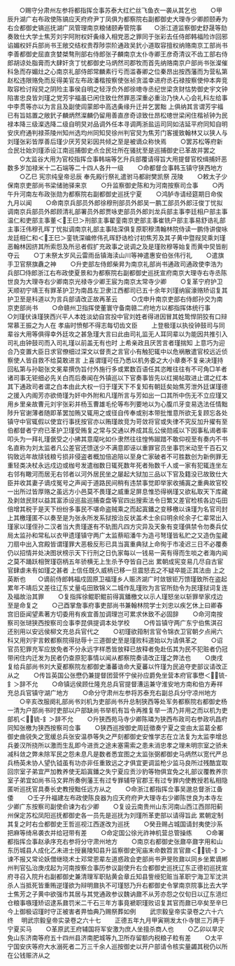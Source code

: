 <!-- { "loadSidebar": true } -->
　　○赐守分肃州左参将都指挥佥事苏泰大红纻丝飞鱼衣一袭从其乞也
　　○甲辰升湖广右布政使陈镐应天府府尹丁凤俱为都察院右副都御史大理寺少卿颜颐寿为右佥都御史镐巡抚湖广凤管理南京粮储颐寿管院事　　○浙江道监察御史舒晟等劾奏致仕大学士焦芳刘宇阿附权奸夤缘入相党恶之罪同于张彩去任侍郎韩福险诈回邪谄媚权奸兵部尚书王敞交结权贵荐陟崇阶通政吴釴小道取容擅权纳赂南京工部尚书李善都御史屈直贪婪桀骜刑部右侍郎张子麟南京太仆寺卿王彦奇清议不齿工部右侍郎胡谅处脂膏而大肆奸贪丁忧都御史马炳然司郡牧而首先纳赂南京户部尚书张澯催科急而存媚灶之心南京礼部侍郎常麟素行亏而滥春卿之位秦昂出按西藩而为营私第赵松违限赂免而反得美官左布政潘楷按察使张祯贪滥幸进府丞石禄按察使仲本奔竞取容检讨叚炅之阴险主事侯自明之轻浮负外郎徐璁寺丞纪世梁贪财怙势御史宇文钟陷害忠良皆刘瑾之党芳宇福虽已闲住致仕然罪恶深重必重治乃快人心会礼科左给事中李贯等亦以为言且及副使闾蒙郎中高选夤缘升迁并乞罢黜  上俱纳其言谓芳宇福已有旨姑置之敞釴子麟炳然澯麟仍留用善直彦奇谅致仕昂松璁世梁闲住楷祯钟为民禄本降三级澯选降二级自明炅对品调外任本寻调两浙盐运司同如洁延平府同知自明安庆府通判禄茶陵州知州选均州同知炅徐州判官炅为焦芳门客援致翰林又以狭人与刘瑾张彩皆厚善后瑾少厌芳炅彩因共倾之至是被谪众称快焉
　　○罢苏松等府新佥民壮始刘瑾添设江南巡捕御史点佥民壮所在骚扰至是巡捕御史已革故并罢之
　　○太监谷大用为官校指挥佥事韩端等乞升兵部覆请得旨大用提督官校缉捕奸恶数多岁加禄米十二石端等二十四人各升一级
　　○命都督佥事韩玉镇守狭西地方
　　○乙巳  宪宗纯皇帝忌辰  奉先殿行祭礼遣驸马都尉樊凯祭  茂陵
　　○敕太子少保南京吏部尚书梁储驰驿来京
　　○升监察御史陈和为河南按察司佥事
　　○丙午升河南左布政张勋为都察院右副都御史巡抚宁夏
　　○鸿胪寺请经筵期日命俟九月以闻
　　○命南京兵部员外郎徐穆刑部员外郎吴一鹏工部员外郎汪俊丁忧拟调南京兵部员外郎顾清礼部署员外郎贾咏吏部员外郎刘龙兵部主事李廷相户部主事温仁和吏部主事董＜王巳＞刑部主事翟銮南京吏部主事崔铣户部主事易舒诰礼部主事汪伟穆孔晖丁忧拟调南京礼部主事陆深俱复原职穆清翰林院侍读一鹏侍讲俊咏龙廷相仁和＜王巳＞銮铣深编修伟孔晖舒诰检讨初焦芳及其子黄中暨叚炅乘刘瑾恶翰林因挤其所索怨及所忌者假扩充政事之说调之及是瑾败穆等始复而黄中炅皆削夺云
　　○丁未祭太岁风云雷雨岳镇海渎山川等神遣惠安伯张伟行礼
　　○遣旗手卫官祭旗纛之神
　　○升吏部左侍郎柴昇为南京礼部尚书通政司通政使李浩为兵部□侍郎浙江右布政使夏景和为都察院右副都御史巡抚宣府南京大理寺右寺丞陈世良为大理寺右少卿南京光禄寺少卿王宸为南京太常寺少卿
　　○复革宁府护卫天顺初宁靖王有罪革护卫为南昌左卫隶江西都司已五十余年刘瑾纳宸濠赂矫诏复其护卫至是科道以为言兵部请改正故再革云
　　○戊申升南京吏部右侍郎孙交为南京吏部尚书
　　○命赣州卫指挥使董寰守备南赣二府地方以都指挥体统行事　　○刘瑾伏诛瑾狭西兴平人本姓淡幼自宫投中官刘姓者得进因冒其姓鸷悍阴狡有口辩常慕王振之为人在  孝庙时愤郁不得志每切齿文臣
　　上登极瑾以执役钟鼓司与同辈谷大用等俱得幸外廷攻之甚急瑾大言曰此由司礼监无人耳同辈以为能因共推引入司礼由钟鼓司而入司礼瑾以前盖无有也时  上希亲政且厌苦言者瑾揣知  上意巧为迎合乃变置大臣日求官僚细过深文以督责之言官小有触犯辄中以危祸散遣官校远近侦察使人皆自救不给莫敢进言  上喜谓瑾可任乃悉以机务委之大小章奏不复亲决瑾持回私第与孙聪张文冕辈撰伪旨付外施行多或累数百语任其恣睢往往有不可角□羊者诸司事无钜细必先关白而后奏闻在外镇巡以下官奏事皆先以红揭帖取进止谓之红本其下通政司者谓之白本由此大权一归于瑾天下不复知有朝廷矣始焦芳泄外廷谋瑾德之援入内阁芳亦欲倚瑾为奸中外附和凡瑾所言与芳如出一口其所中伤无不立应瑾又用乡里亲故曹元刘宇张彩并杨玉曹雄毛伦等布列要地以为心腹爪牙变易选法任情黜陟升官谢薄者随即革罢加贿又辄用之或径自传奉或别本带批惟意所欲无复顾忘各处镇守中官辄假以使宜行事抚按官亦以贿瑾故竞为苛敛将官或失律不究反加升擢有至伯都督者宁府已革护卫瑾受贿复之常与交通以养成其乱公侯勋戚以下因事私谒者率叩头为一拜礼瑾倨受之小拂其意麾叱如仆隶然往往惶怖踧踖不敢仰视至有奏内不书名直称为刘太监者凡公差官还馈送少不满意即诬以重罪官员坐事罚米动至千百石又钩致远年故牍钱粮亏损非侵盗者概加倍追陪以至身亡家破者不可胜数创为新例罪无重轻类决杖永远戍边或枷号发遣枷数日辄死数年死者殆数千人或一家有犯辄连坐左右邻有瞰河而居无右邻者以河外居民坐之屡起大狱加三品以下官及籍没已故致仕大臣并收其妻子谪戍冤号之声闻于道路民间稍有违禁事觉即举家收捕寘之重典故官校一出所过皆厚赂之虽远方小邑莫不畏瑾之威重足屏息惟恐得祸瑾又欲私取天下库藏及剥敛民财以益其富添设巡盐巡捕查盘等官四出搜索法令日繁又差官检核各边屯田倍增其税于是天下纷纷多事民不堪命盗贼乘之而起寘鐇之变移檄以诛瑾为名官司封上其檄瑾匿不以奏至是为张永所发系狱按治反状盖术士余曰明余纶余子仁辈常出入瑾家以瑾侄孙二汉者当大贵瑾遂有不轨图凡四方灾异及天象有变瑾俱禁令勿奏兵仗局太监孙和常私以衣甲遗瑾镇守两广太监蔡昭潘牛为造弓弩瑾皆私贮之又造伪玺藏刀扇中出入宫殿皆谓瑾罪大恶极反形已具当寘重典狱上命徇于市凌迟三日不必覆奏仍以招情并处决图状榜示天下行刑之日仇家每以一钱易一脔有得而生啖之者海内闻之莫不踊跃相贺瑾窃柄五年骄横无上生杀予夺皆自己出  累朝成宪变易几尽自古宦官肆虐未有如瑾之甚者  上信任既久威柄已移一旦震怒去之不疑卒能正其法由  上之英断也　　○谪前侍郎韩福戍固原卫福瑾乡人赈济湖广时敛银钜万馈瑾致所在盗起累年不靖后又差往辽东丈量屯田致锦义二城作乱瑾败为言官所劾令为民瑾狱词复连及福故治其罪
　　○复指挥徐鲲职鲲前得寘鐇檄文以示人瑾怒坐以斩罪举家戍边至是命复之
　　○己酉掌詹事府事吏部尚书兼翰林院学士刘忠以疾乞休上曰卿春宫旧臣闻望素著方切委用有疾宜善加调理岂可累求休致不必固辞
　　○命河南按察司张琎狭西按察司佥事李昆俱提调本处学校
　　○传旨镇守两广东宁伯焦淇召还别用以安远侯柳文充总兵官代之
　　○初瑾欲箝制言官令锦衣卫官朝夕点闸六科又用刘宇言敕都察院得挞辱十三道御史至是瑾败科道始以为请俱革之
　　○诏官员犯罪充军应放免者不分永远字样悉皆放释已放释者免赴伍其为民不犯赃者仍冠带闲住内迁发为民者仍查原犯事情以闻从都察院奏请改正瑾之弊法也
　　○庚戌复给兵部尚书刘大夏都察院左都御史潘蕃诰命大夏蕃以忤瑾为民追夺吏部议请改正从之
　　○传旨英国公张懋仍兼提督团营怀宁侯孙应爵免坐营本府官事懋＜锍-釒＞辞不允
　　○命镇远侯顾仕隆充总兵官提督漕运兼守淮安地方南和伯方寿祥充总兵官镇守湖广地方
　　○命分守肃州左参将苏泰充右副总兵分守凉州地方
　　○辛亥改服阕礼部尚书刘机为吏部尚书升总制狭西等处军务都察院右都御史杨一清为户部尚书时吏部以户部缺尚书举机有旨令再推复举一清乃并用之而以机为吏部机＜锍-釒＞辞不允
　　○升狭西苑马寺少卿陈璘为狭西布政司右参政巩昌府同知张檄为狭西按察司佥事
　　○狭西巡按御史周廷徵奏宁夏之变由太监葛全都御史曲锐失之宽缓总兵张安温恭等失之严刻都御史安惟学志在立法复为太监李增总兵姜汉所挠所以激而生乱即今进贡之途未塞需索之患未消忠孝之理未明宗室之骄未减科敛之弊未除军民之怨未息凡是数者悉宜图之太监张弼都御史马炳然以宽代严总兵杨英未协人望仇钺虽有功亦非任重致远之才俱宜更调监枪少监马良所过残酷宜取回宗室子弟宜严加教养使无蹈寘鐇之失宁夏应贡沙豹等物俱宜免之礼部议覆教养宗室子弟宜如尚书马文昇所奏例藩王有过专罪辅导官郡王有过专罪内使教授若私相隐匿听巡抚官具奏长史教授黜任远方从之
　　○命浙江都指挥佥事吴邈总督浙江备倭
　　○壬子升福建左布政使陈良器为应天府府尹大理寺右少卿陈世良为本寺左少卿广东按察司副使俞谏为右少卿
　　○复设云南贵州山东河南山西江西郧阳蓟州保定苏松凤阳巡抚都御史各一员先是巡抚为刘瑾所革吏部以请得旨此  累朝定制其复之时右佥都御史王哲巡视江西遂改为巡抚
　　○癸丑赐占城国请封夷使沙系把麻等绮帛袭衣并给冠带有差
　　○命定国公徐光祚神机营总管操练
　　○命署都指挥佥事赵承序充右参将分守肃州地方
　　○南京右都御史张鼐卒鼐字用和山东历城县人成化乙未进士授襄陵知县升监察御史宪庙末命数笤言官鼐＜锍-釒＞谏不报又常论妖僧继晓术士邓常恩辈左道惑政会吏部尚书尹旻败鼐以同乡坐累谪郴州判官弘治庚戌起为河南按察佥事历参议副使升右佥都御史巡抚辽东正德初巡抚宣府寻召入院升右副都御史兼清理军职贴黄会章丘知县訾绶犯赃当革职宁海卫军沈洪杀人当抵死皆重贿逆瑾欲为辩明鼐执不可瑾怒乃升右都御史令掌南京院事比去大学士焦芳之子黄中欲强市其居与其党通政参议魏讷鼐不从芳亦怨之仅旬日以辽东浥烂仓粮事嗾瑾矫诏逮系鼐罚米二千石三年方事竟褫职瑾败诏复其官而鼐已卒矣至辛巳  今上御极诏瑾时守正被害者畀恤典乃赐祭葬如例
　　武宗毅皇帝实录卷之六十六终
　明武宗毅皇帝实录卷之六十七
　　正德五年九月甲寅朔发太仆寺银三万两于宁夏买马
　　○革原武王府辅国将军安激为庶人坐擅杀商人也
　　○乙卯以旱灾免山东济南等府五十四州县济南肥城等九卫所存留额内税粮子粒有差
　　○太平宁国安庆等府大水溺死者二万三千余人巡按御史以开户部请令核实量蠲其税仍以所在公钱赈济从之
